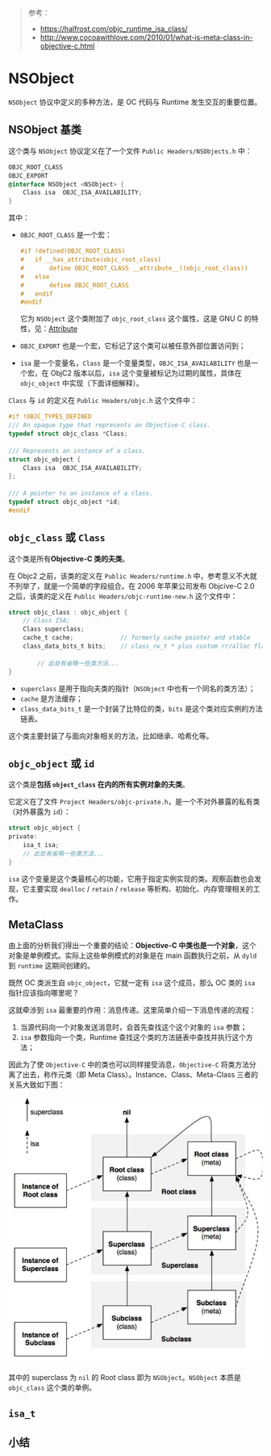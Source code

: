 > 参考：
>
> - https://halfrost.com/objc_runtime_isa_class/
> - http://www.cocoawithlove.com/2010/01/what-is-meta-class-in-objective-c.html

# NSObject

`NSObject` 协议中定义的多种方法，是 OC 代码与 Runtime 发生交互的重要位置。

## NSObject 基类

这个类与 `NSObject` 协议定义在了一个文件 `Public Headers/NSObjects.h` 中：

```objective-c
OBJC_ROOT_CLASS
OBJC_EXPORT
@interface NSObject <NSObject> {
    Class isa  OBJC_ISA_AVAILABILITY;
}
```

其中：

- `OBJC_ROOT_CLASS` 是一个宏：

  ```objective-c
  #if !defined(OBJC_ROOT_CLASS)
  #   if __has_attribute(objc_root_class)
  #       define OBJC_ROOT_CLASS __attribute__((objc_root_class))
  #   else
  #       define OBJC_ROOT_CLASS
  #   endif
  #endif
  ```

  它为 `NSObject` 这个类附加了 `objc_root_class` 这个属性，这是 GNU C 的特性，见：[Attribute](../../Cplusplus/attribute.md)

- `OBJC_EXPORT` 也是一个宏，它标记了这个类可以被任意外部位置访问到；

- `isa` 是一个变量名，`Class` 是一个变量类型，`OBJC_ISA_AVAILABILITY` 也是一个宏，在 ObjC2 版本以后，`isa` 这个变量被标记为过期的属性，具体在 `objc_object` 中实现（下面详细解释）。

`Class` 与 `id` 的定义在 `Public Headers/objc.h` 这个文件中：

```c
#if !OBJC_TYPES_DEFINED
/// An opaque type that represents an Objective-C class.
typedef struct objc_class *Class;

/// Represents an instance of a class.
struct objc_object {
    Class isa  OBJC_ISA_AVAILABILITY;
};

/// A pointer to an instance of a class.
typedef struct objc_object *id;
#endif
```

## `objc_class` 或 `Class`

这个类是所有**Objective-C 类的夫类**。

在 Objc2 之前，该类的定义在 `Public Headers/runtime.h` 中，参考意义不大就不列举了，就是一个简单的字段组合。在 2006 年苹果公司发布 Objcive-C 2.0 之后，该类的定义在 `Public Headers/objc-runtime-new.h` 这个文件中：

```objective-c
struct objc_class : objc_object {
    // Class ISA;
    Class superclass;
    cache_t cache;             // formerly cache pointer and vtable
    class_data_bits_t bits;    // class_rw_t * plus custom rr/alloc flags
		
		// 此处有省略一些类方法...
}
```

- `superclass` 是用于指向夫类的指针（`NSObject` 中也有一个同名的类方法）；
- `cache` 是方法缓存；
- `class_data_bits_t` 是一个封装了比特位的类，`bits` 是这个类对应实例的方法链表。

这个类主要封装了与面向对象相关的方法，比如继承、哈希化等。

## `objc_object` 或 `id`

这个类是**包括 `object_class` 在内的所有实例对象的夫类**。

它定义在了文件 `Project Headers/objc-private.h`，是一个不对外暴露的私有类（对外暴露为 `id`）：

```c
struct objc_object {
private:
    isa_t isa;
  	// 此处有省略一些类方法...
}
```

`isa` 这个变量是这个类最核心的功能，它用于指定实例实现的类。观察函数也会发现，它主要实现 `dealloc` / `retain` / `release` 等析构、初始化、内存管理相关的工作。

## MetaClass

由上面的分析我们得出一个重要的结论：**Objective-C 中类也是一个对象**，这个对象是单例模式。实际上这些单例模式的对象是在 main 函数执行之前，从 `dyld` 到 `runtime` 这期间创建的。

既然 OC 类派生自 `objc_object`，它就一定有 `isa` 这个成员，那么 OC 类的 `isa` 指针应该指向哪里呢？

这就牵涉到 `isa` 最重要的作用：消息传递。这里简单介绍一下消息传递的流程：

1. 当源代码向一个对象发送消息时，会首先查找这个这个对象的 `isa` 参数；
2. `isa` 参数指向一个类，Runtime 查找这个类的方法链表中查找并执行这个方法；

因此为了使 `Objective-C` 中的类也可以同样接受消息，`Objective-C` 将类方法分离了出去，称作元类（即 Meta Class）。Instance、Class、Meta-Class 三者的关系大致如下图：

![InstanceClassMetaclass](./InstanceClassMetaclass.png)

其中的 superclass 为 `nil` 的 Root class 即为 `NSObject`。`NSObject` 本质是 `objc_class` 这个类的单例。

## `isa_t`



## 小结

